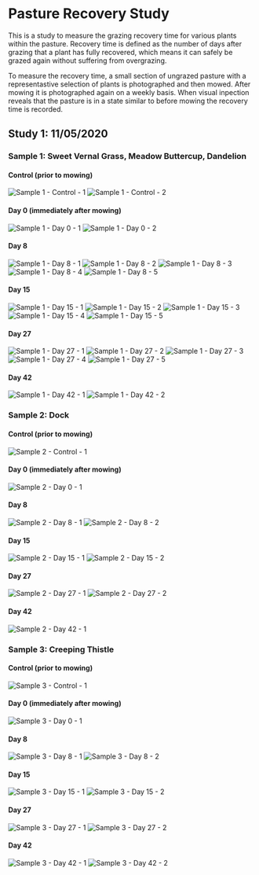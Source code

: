 # Pasture Recovery Study

This is a study to measure the grazing recovery time for various plants within the pasture. Recovery time is defined as the number of days after grazing that a plant has fully recovered, which means it can safely be grazed again without suffering from overgrazing.

To measure the recovery time, a small section of ungrazed pasture with a representastive selection of plants is photographed and then mowed. After mowing it is photographed again on a weekly basis. When visual inpection reveals that the pasture is in a state similar to before mowing the recovery time is recorded.

## Study 1: 11/05/2020

### Sample 1: Sweet Vernal Grass, Meadow Buttercup, Dandelion

#### Control (prior to mowing)

![](/PastureRecoveryStudy/sample-1/control/1.JPG "Sample 1 - Control - 1")
![](/PastureRecoveryStudy/sample-1/control/2.JPG "Sample 1 - Control - 2")

#### Day 0 (immediately after mowing)

![](/PastureRecoveryStudy/sample-1/day-0/1.JPG "Sample 1 - Day 0 - 1")
![](/PastureRecoveryStudy/sample-1/day-0/2.JPG "Sample 1 - Day 0 - 2")

#### Day 8

![](/PastureRecoveryStudy/sample-1/day-8/1.JPG "Sample 1 - Day 8 - 1")
![](/PastureRecoveryStudy/sample-1/day-8/2.JPG "Sample 1 - Day 8 - 2")
![](/PastureRecoveryStudy/sample-1/day-8/3.JPG "Sample 1 - Day 8 - 3")
![](/PastureRecoveryStudy/sample-1/day-8/4.JPG "Sample 1 - Day 8 - 4")
![](/PastureRecoveryStudy/sample-1/day-8/5.JPG "Sample 1 - Day 8 - 5")

#### Day 15

![](/PastureRecoveryStudy/sample-1/day-15/1.JPG "Sample 1 - Day 15 - 1")
![](/PastureRecoveryStudy/sample-1/day-15/2.JPG "Sample 1 - Day 15 - 2")
![](/PastureRecoveryStudy/sample-1/day-15/3.JPG "Sample 1 - Day 15 - 3")
![](/PastureRecoveryStudy/sample-1/day-15/4.JPG "Sample 1 - Day 15 - 4")
![](/PastureRecoveryStudy/sample-1/day-15/5.JPG "Sample 1 - Day 15 - 5")

#### Day 27

![](/PastureRecoveryStudy/sample-1/day-27/1.JPG "Sample 1 - Day 27 - 1")
![](/PastureRecoveryStudy/sample-1/day-27/2.JPG "Sample 1 - Day 27 - 2")
![](/PastureRecoveryStudy/sample-1/day-27/3.JPG "Sample 1 - Day 27 - 3")
![](/PastureRecoveryStudy/sample-1/day-27/4.JPG "Sample 1 - Day 27 - 4")
![](/PastureRecoveryStudy/sample-1/day-27/5.JPG "Sample 1 - Day 27 - 5")

#### Day 42

![](/PastureRecoveryStudy/sample-1/day-42/1.JPG "Sample 1 - Day 42 - 1")
![](/PastureRecoveryStudy/sample-1/day-42/2.JPG "Sample 1 - Day 42 - 2")

### Sample 2: Dock

#### Control (prior to mowing)

![](/PastureRecoveryStudy/sample-2/control/1.JPG "Sample 2 - Control - 1")

#### Day 0 (immediately after mowing)

![](/PastureRecoveryStudy/sample-2/day-0/1.JPG "Sample 2 - Day 0 - 1")

#### Day 8

![](/PastureRecoveryStudy/sample-2/day-8/1.JPG "Sample 2 - Day 8 - 1")
![](/PastureRecoveryStudy/sample-2/day-8/2.JPG "Sample 2 - Day 8 - 2")

#### Day 15

![](/PastureRecoveryStudy/sample-2/day-15/1.JPG "Sample 2 - Day 15 - 1")
![](/PastureRecoveryStudy/sample-2/day-15/2.JPG "Sample 2 - Day 15 - 2")

#### Day 27

![](/PastureRecoveryStudy/sample-2/day-27/1.JPG "Sample 2 - Day 27 - 1")
![](/PastureRecoveryStudy/sample-2/day-27/2.JPG "Sample 2 - Day 27 - 2")

#### Day 42

![](/PastureRecoveryStudy/sample-2/day-42/1.JPG "Sample 2 - Day 42 - 1")

### Sample 3: Creeping Thistle

#### Control (prior to mowing)

![](/PastureRecoveryStudy/sample-3/control/1.JPG "Sample 3 - Control - 1")

#### Day 0 (immediately after mowing)

![](/PastureRecoveryStudy/sample-3/day-0/1.JPG "Sample 3 - Day 0 - 1")

#### Day 8

![](/PastureRecoveryStudy/sample-3/day-8/1.JPG "Sample 3 - Day 8 - 1")
![](/PastureRecoveryStudy/sample-3/day-8/2.JPG "Sample 3 - Day 8 - 2")

#### Day 15

![](/PastureRecoveryStudy/sample-3/day-15/1.JPG "Sample 3 - Day 15 - 1")
![](/PastureRecoveryStudy/sample-3/day-15/2.JPG "Sample 3 - Day 15 - 2")

#### Day 27

![](/PastureRecoveryStudy/sample-3/day-27/1.JPG "Sample 3 - Day 27 - 1")
![](/PastureRecoveryStudy/sample-3/day-27/2.JPG "Sample 3 - Day 27 - 2")

#### Day 42

![](/PastureRecoveryStudy/sample-3/day-42/1.JPG "Sample 3 - Day 42 - 1")
![](/PastureRecoveryStudy/sample-3/day-42/2.JPG "Sample 3 - Day 42 - 2")
